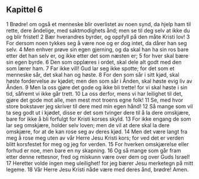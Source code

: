 ## Kapittel 6

1 Brødre! om også et menneske blir overlistet av noen synd, da hjelp ham til rette, dere åndelige, med saktmodighets ånd; men se til deg selv at ikke du og blir fristet!
2 Bær hverandres byrder, og oppfyll på den måte Kristi lov!
3 For dersom noen tykkes seg å være noe og er dog intet, da dårer han seg selv.
4 Men enhver prøve sin egen gjerning, og da skal han ha sin ros bare etter det han selv er, og ikke etter det som næsten er;
5 for hver skal bære sin egen byrde.
6 Den som opplæres i ordet, skal dele alt godt med den som lærer ham.
7 Far ikke vill! Gud lar seg ikke spotte; for det som et menneske sår, det skal han og høste.
8 For den som sår i sitt kjød, skal høste fordervelse av kjødet; men den som sår i Ånden, skal høste evig liv av Ånden.
9 Men la oss gjøre det gode og ikke bli trette! for vi skal høste i sin tid, såfremt vi ikke går trett.
10 La oss derfor, mens vi har leilighet til det, gjøre det gode mot alle, men mest mot troens egne folk!
11 Se, med hvor store bokstaver jeg skriver til dere med min egen hånd!
12 Så mange som vil ta seg godt ut i kjødet, disse er det som tvinger dere til å la dere omskjære, bare for ikke å bli forfulgt for Kristi korses skyld.
13 For ikke engang de som lar seg omskjære, holder selv loven; men de vil at dere skal la dere omskjære, for at de kan rose seg av deres kjød.
14 Men det være langt fra meg å rose meg uten av vår Herre Jesu Kristi kors; for ved det er verden blitt korsfestet for meg og jeg for verden.
15 For hverken omskjærelse eller forhud er noe, men bare en ny skapning.
16 Og så mange som går fram etter denne rettesnor, fred og miskunn være over dem og over Guds Israel!
17 Heretter volde ingen meg uleilighet! for jeg bærer Jesu merketegn på mitt legeme.
18 Vår Herre Jesu Kristi nåde være med deres ånd, brødre! Amen.
